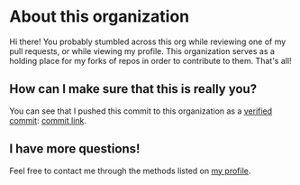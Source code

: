 # About this organization

Hi there! You probably stumbled across this org while reviewing one of my pull requests, or while viewing my profile. This organization serves as a holding place for my forks of repos in order to contribute to them. That's all!

## How can I make sure that this is really you?
You can see that I pushed this commit to this organization as a [verified commit](https://docs.github.com/en/github/authenticating-to-github/managing-commit-signature-verification): [commit link](https://github.com/fredsterorg/about/commit/ca6b4788d97a2307c6c3228834cc04e29378c835).

## I have more questions!
Feel free to contact me through the methods listed on [my profile](https://github.com/fredster33).
